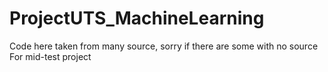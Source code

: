 # ProjectUTS_MachineLearning

Code here taken from many source, sorry if there are some with no source
<br>For mid-test project
